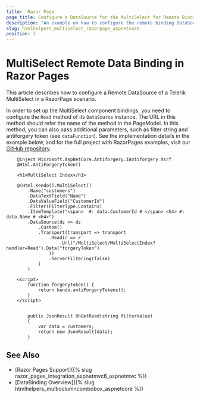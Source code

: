 ```yaml
---
title:  Razor Page
page_title: Configure a DataSource for the MultiSelect for Remote Binding in Razor Page.
description: "An example on how to configure the remote binding DataSource to populate the Telerik UI MultiSelect component for {{ site.framework }} in a Razor Page using CRUD Operations."
slug: htmlhelpers_multiselect_razorpage_aspnetcore
position: 3
---
```


# MultiSelect Remote Data Binding in Razor Pages

This article describes how to configure a Remote DataSource of a Telerik MultiSelect in a RazorPage scenario.

In order to set up the MultiSelect component bindings, you need to configure the `Read` method of its `DataSource` instance. The URL in this method should refer the name of the method in the PageModel. In this method, you can also pass additional parameters, such as filter string and antiforgery token (see `dataFunction`). See the implementation details in the example below, and for the full project with RazorPages examples, visit our [GitHub repository](https://github.com/telerik/ui-for-aspnet-core-examples/tree/master/Telerik.Examples.RazorPages).

```tab-HtmlHelper(csthml)        
    @inject Microsoft.AspNetCore.Antiforgery.IAntiforgery Xsrf
	@Html.AntiForgeryToken()
	
	<h1>MultiSelect Index</h1>
	
	@(Html.Kendo().MultiSelect()
        .Name("customers")
        .DataTextField("Name")
        .DataValueField("CustomerId")
        .Filter(FilterType.Contains)
        .ItemTemplate("<span>  #: data.CustomerId # </span> <h4> #: data.Name # <h4>")
        .DataSource(ds => ds
            .Custom()
            .Transport(transport => transport
                .Read(r => r
                    .Url("/MultiSelect/MultiSelectIndex?handler=Read").Data("forgeryToken")
                ))
                .ServerFiltering(false)
            )
        )

	<script>
		function forgeryToken() {
			return kendo.antiForgeryTokens();
		}
	</script>
```
```tab-PageModel(cshtml.cs)      
	
		public JsonResult OnGetRead(string filterValue)
		{
			var data = customers;
            return new JsonResult(data);
		}
```

## See Also

* [Razor Pages Support]({% slug razor_pages_integration_aspnetmvc6_aspnetmvc %})
* [DataBinding Overview]({% slug htmlhelpers_multicolumncombobox_aspnetcore %})

